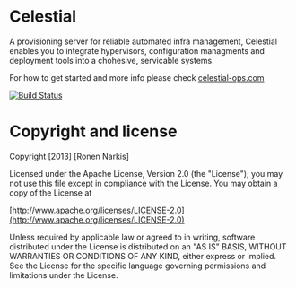 # Celestial

A provisioning server for reliable automated infra management, Celestial enables you to integrate hypervisors, configuration managments and deployment tools into a chohesive, servicable systems.

For how to get started and more info please check [celestial-ops.com](http://celestial-ops.com)

[![Build Status](https://travis-ci.org/celestial-ops/celestial-core.png)](https://travis-ci.org/celestial-ops/celestial-core)

# Copyright and license

Copyright [2013] [Ronen Narkis]

Licensed under the Apache License, Version 2.0 (the "License");
you may not use this file except in compliance with the License.
You may obtain a copy of the License at

  [http://www.apache.org/licenses/LICENSE-2.0](http://www.apache.org/licenses/LICENSE-2.0)

Unless required by applicable law or agreed to in writing, software
distributed under the License is distributed on an "AS IS" BASIS,
WITHOUT WARRANTIES OR CONDITIONS OF ANY KIND, either express or implied.
See the License for the specific language governing permissions and
limitations under the License.
